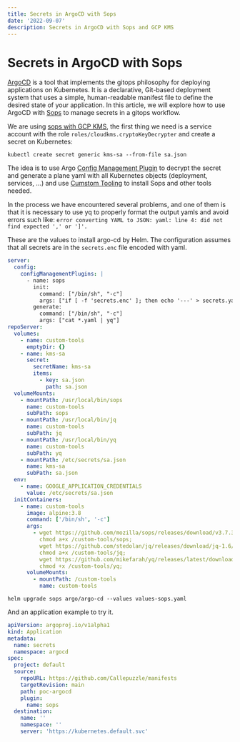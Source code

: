 ```yaml
---
title: Secrets in ArgoCD with Sops
date: '2022-09-07'
description: Secrets in ArgoCD with Sops and GCP KMS
---
```


# Secrets in ArgoCD with Sops

[ArgoCD](https://argoproj.github.io/cd/) is a tool that implements the gitops philosophy for deploying applications on Kubernetes. It is a declarative, Git-based deployment system that uses a simple, human-readable manifest file to define the desired state of your application. In this article, we will explore how to use ArgoCD with [Sops](https://github.com/mozilla/sops) to manage secrets in a gitops workflow.

We are using [sops with GCP KMS](https://github.com/mozilla/sops#encrypting-using-gcp-kms), the first thing we need is a service account with the role `roles/cloudkms.cryptoKeyDecrypter` and create a secret on Kubernetes:

`kubectl create secret generic kms-sa --from-file sa.json`

The idea is to use Argo [Config Management Plugin](https://argo-cd.readthedocs.io/en/stable/user-guide/config-management-plugins/) to decrypt the secret and generate a plane yaml with all Kubernetes objects (deployment, services, ...) and use [Cumstom Tooling](https://argo-cd.readthedocs.io/en/stable/operator-manual/custom_tools/) to install Sops and other tools needed.

In the process we have encountered several problems, and one of them is that it is necessary to use yq to properly format the output yamls and avoid errors such like: `error converting YAML to JSON: yaml: line 4: did not find expected ',' or ']'.`

These are the values to install argo-cd by Helm. The configuration assumes that all secrets are in the `secrets.enc` file encoded with yaml.

```yaml
server:
  config:
    configManagementPlugins: |
      - name: sops
        init:
          command: ["/bin/sh", "-c"]
          args: ["if [ -f 'secrets.enc' ]; then echo '---' > secrets.yaml && sops -d --input-type yaml --output-type yaml secrets.enc >> secrets.yaml; fi"]
        generate:
          command: ["/bin/sh", "-c"]
          args: ["cat *.yaml | yq"]
repoServer:
  volumes:
    - name: custom-tools
      emptyDir: {}
    - name: kms-sa
      secret:
        secretName: kms-sa
        items:
          - key: sa.json
            path: sa.json
  volumeMounts:
    - mountPath: /usr/local/bin/sops
      name: custom-tools
      subPath: sops
    - mountPath: /usr/local/bin/jq
      name: custom-tools
      subPath: jq
    - mountPath: /usr/local/bin/yq
      name: custom-tools
      subPath: yq
    - mountPath: /etc/secrets/sa.json
      name: kms-sa
      subPath: sa.json
  env:
    - name: GOOGLE_APPLICATION_CREDENTIALS
      value: /etc/secrets/sa.json
  initContainers:
    - name: custom-tools
      image: alpine:3.8
      command: ['/bin/sh', '-c']
      args:
        - wget https://github.com/mozilla/sops/releases/download/v3.7.3/sops-v3.7.3.linux.amd64 -O /custom-tools/sops;
          chmod a+x /custom-tools/sops;
          wget https://github.com/stedolan/jq/releases/download/jq-1.6/jq-linux64 -O /custom-tools/jq;
          chmod a+x /custom-tools/jq;
          wget https://github.com/mikefarah/yq/releases/latest/download/yq_linux_amd64 -O /custom-tools/yq;
          chmod +x /custom-tools/yq;
      volumeMounts:
        - mountPath: /custom-tools
          name: custom-tools
```

`helm upgrade sops argo/argo-cd --values values-sops.yaml`

And an application example to try it.

```yaml
apiVersion: argoproj.io/v1alpha1
kind: Application
metadata:
  name: secrets
  namespace: argocd
spec:
  project: default
  source:
    repoURL: https://github.com/Callepuzzle/manifests
    targetRevision: main
    path: poc-argocd
    plugin:
      name: sops
  destination:
    name: ''
    namespace: ''
    server: 'https://kubernetes.default.svc'
```
